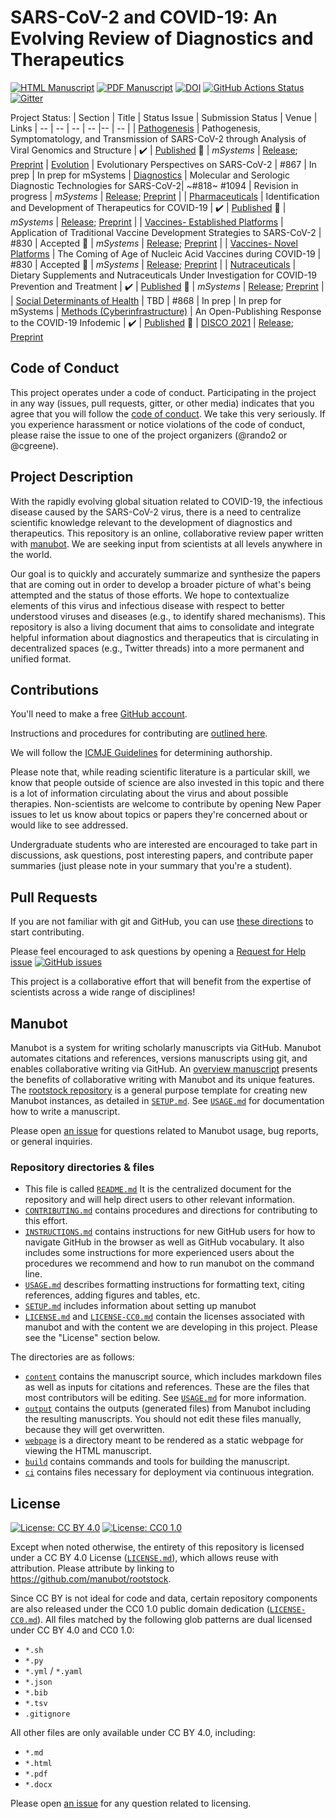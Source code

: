 # SARS-CoV-2 and COVID-19: An Evolving Review of Diagnostics and Therapeutics

<!-- usage note: edit the H1 title above to personalize the manuscript -->

[![HTML Manuscript](https://img.shields.io/badge/manuscript-HTML-blue.svg)](https://greenelab.github.io/covid19-review/)
[![PDF Manuscript](https://img.shields.io/badge/manuscript-PDF-blue.svg)](https://greenelab.github.io/covid19-review/manuscript.pdf)
[![DOI](https://zenodo.org/badge/DOI/10.5281/zenodo.5532921.svg)](https://doi.org/10.5281/zenodo.5532921)
[![GitHub Actions Status](https://github.com/greenelab/covid19-review/workflows/Manubot/badge.svg)](https://github.com/greenelab/covid19-review/actions)
[![Gitter](https://badges.gitter.im/covid19-review/community.svg)](https://gitter.im/covid19-review/community?utm_source=badge&utm_medium=badge&utm_campaign=pr-badge)
<!-- usage note: delete CI badges above for services not used by your manuscript -->

Project Status:
| Section | Title | Status Issue | Submission Status | Venue | Links
| -- | -- | -- | -- |-- | -- |
| [Pathogenesis](https://greenelab.github.io/covid19-review/#pathogenesis-symptomatology-and-transmission-of-sars-cov-2-through-analysis-of-viral-genomics-and-structure) | Pathogenesis, Symptomatology, and Transmission of SARS-CoV-2 through Analysis of Viral Genomics and Structure | ✔️ | [Published](https://doi.org/10.1128/mSystems.00095-21) 🎉 | _mSystems_ | [Release](https://github.com/greenelab/covid19-review/releases/tag/pathogenesis-v3); [Preprint](http://arxiv.org/abs/2102.01521)
| [Evolution](https://greenelab.github.io/covid19-review/#evolutionary-and-genomic-analysis-of-sars-cov-2) | Evolutionary Perspectives on SARS-CoV-2 | #867 | In prep | In prep for mSystems
| [Diagnostics](https://greenelab.github.io/covid19-review/#diagnostics) | Molecular and Serologic Diagnostic Technologies for SARS-CoV-2| ~#818~ #1094 | Revision in progress | _mSystems_ | [Release](https://github.com/greenelab/covid19-review/releases/tag/diagnostics-v1); [Preprint](https://arxiv.org/abs/2204.12598) |
| [Pharmaceuticals](https://greenelab.github.io/covid19-review/#identification-and-development-of-therapeutics-for-covid-19) | Identification and Development of Therapeutics for COVID-19 | ✔️ | [Published](https://doi.org/10.1128/mSystems.00233-21) 🎉 | _mSystems_ | [Release](https://github.com/greenelab/covid19-review/releases/tag/pharmaceuticals-v3); [Preprint](http://arxiv.org/abs/2103.02723) |
| [Vaccines- Established Platforms](https://greenelab.github.io/covid19-review/#application-of-traditional-vaccine-development-strategies-to-sars-cov-2) | Application of Traditional Vaccine Development Strategies to SARS-CoV-2 | #830 | Accepted 🎉  | _mSystems_ | [Release](https://github.com/greenelab/covid19-review/releases/tag/vaccines-trad-v2.1); [Preprint](https://arxiv.org/abs/2208.08907) |
| [Vaccines- Novel Platforms](https://greenelab.github.io/covid19-review/#the-coming-of-age-of-nucleic-acid-vaccines-during-covid-19) | The Coming of Age of Nucleic Acid Vaccines during COVID-19 | #830 | Accepted 🎉 | _mSystems_ | [Release](https://github.com/greenelab/covid19-review/releases/tag/vaccines-novel-v2); [Preprint](https://arxiv.org/abs/2210.07247) |
| [Nutraceuticals](https://greenelab.github.io/covid19-review/#dietary-supplements-and-nutraceuticals-under-investigation-for-covid-19-prevention-and-treatment) | Dietary Supplements and Nutraceuticals Under Investigation for COVID-19 Prevention and Treatment  | ✔️ | [Published](https://doi.org/10.1128/mSystems.00122-21) 🎉 | _mSystems_ | [Release](https://github.com/greenelab/covid19-review/releases/tag/nutraceuticals-v2); [Preprint](http://arxiv.org/abs/2102.02250) |
| [Social Determinants of Health](https://greenelab.github.io/covid19-review/#social-factors-influencing-covid-19-exposure-and-outcomes) | TBD | #868 | In prep | In prep for mSystems
| [Methods (Cyberinfrastructure)](https://greenelab.github.io/covid19-review/#an-open-publishing-response-to-the-covid-19-infodemic) | An Open-Publishing Response to the COVID-19 Infodemic | ✔️ | [Published](http://ceur-ws.org/Vol-2976/paper-2.pdf) 🎉 | [DISCO 2021](https://infoqualitylab.org/events/disco2021/) | [Release](https://github.com/greenelab/covid19-review/releases/tag/methods-v4); [Preprint](https://arxiv.org/abs/2109.08633)

## Code of Conduct

This project operates under a code of conduct.
Participating in the project in any way (issues, pull requests, gitter, or other media) indicates that you agree that you will follow the [code of conduct](CODE_OF_CONDUCT.md).
We take this very seriously.
If you experience harassment or notice violations of the code of conduct, please raise the issue to one of the project organizers (@rando2 or @cgreene).

## Project Description
<!-- usage note: edit this section. -->

With the rapidly evolving global situation related to COVID-19, the infectious disease caused by the SARS-CoV-2 virus, there is a need to centralize scientific knowledge relevant to the development of diagnostics and therapeutics.
This repository is an online, collaborative review paper written with [manubot](https://manubot.org/).
We are seeking input from scientists at all levels anywhere in the world.

Our goal is to quickly and accurately summarize and synthesize the papers that are coming out in order to develop a broader picture of what's being attempted and the status of those efforts.
We hope to contextualize elements of this virus and infectious disease with respect to better understood viruses and diseases (e.g., to identify shared mechanisms).
This repository is also a living document that aims to consolidate and integrate helpful information about diagnostics and therapeutics that is circulating in decentralized spaces (e.g., Twitter threads) into a more permanent and unified format.

## Contributions

You'll need to make a free [GitHub account](https://github.com/join?source=header-home).

Instructions and procedures for contributing are [outlined here](CONTRIBUTING.md).

We will follow the [ICMJE Guidelines](http://www.icmje.org/recommendations/browse/roles-and-responsibilities/defining-the-role-of-authors-and-contributors.html) for determining authorship.

Please note that, while reading scientific literature is a particular skill, we know that people outside of science are also invested in this topic and there is a lot of information circulating about the virus and about possible therapies.
Non-scientists are welcome to contribute by opening New Paper issues to let us know about topics or papers they're concerned about or would like to see addressed.

Undergraduate students who are interested are encouraged to take part in discussions, ask questions, post interesting papers, and contribute paper summaries (just please note in your summary that you're a student).

## Pull Requests

If you are not familiar with git and GitHub, you can use [these directions](INSTRUCTIONS.md) to start contributing.

Please feel encouraged to ask questions by opening a [Request for Help issue](https://github.com/greenelab/covid19-review/issues/new?assignees=rando2&labels=&template=request-for-help.md&title=Help%3A+%5BAdd+topic+here%5D)
[![GitHub issues](https://img.shields.io/github/issues-raw/greenelab/covid19-review?label=Open%20Issue&style=social)](https://github.com/greenelab/covid19-review/issues/new/choose)

This project is a collaborative effort that will benefit from the expertise of scientists across a wide range of disciplines!

## Manubot
<!-- usage note: do not edit this section -->

Manubot is a system for writing scholarly manuscripts via GitHub.
Manubot automates citations and references, versions manuscripts using git, and enables collaborative writing via GitHub.
An [overview manuscript](https://greenelab.github.io/meta-review/ "Open collaborative writing with Manubot") presents the benefits of collaborative writing with Manubot and its unique features.
The [rootstock repository](https://git.io/fhQH1) is a general purpose template for creating new Manubot instances, as detailed in [`SETUP.md`](SETUP.md).
See [`USAGE.md`](USAGE.md) for documentation how to write a manuscript.

Please open [an issue](https://git.io/fhQHM) for questions related to Manubot usage, bug reports, or general inquiries.

### Repository directories & files

+ This file is called [`README.md`](README.md)
It is the centralized document for the repository and will help direct users to other relevant information.
+ [`CONTRIBUTING.md`](CONTRIBUTING.md) contains procedures and directions for contributing to this effort.
+ [`INSTRUCTIONS.md`](INSTRUCTIONS.md) contains instructions for new GitHub users for how to navigate GitHub in the browser as well as GitHub vocabulary.
It also includes some instructions for more experienced users about the procedures we recommend and how to run manubot on the command line.
+ [`USAGE.md`](USAGE.md) describes formatting instructions for formatting text, citing references, adding figures and tables, etc.
+ [`SETUP.md`](SETUP.md) includes information about setting up manubot
+ [`LICENSE.md`](LICENSE.md) and [`LICENSE-CC0.md`](LICENSE-CC0.md) contain the licenses associated with manubot and with the content we are developing in this project. Please see the "License" section below.

The directories are as follows:

+ [`content`](content) contains the manuscript source, which includes markdown files as well as inputs for citations and references.
These are the files that most contributors will be editing.
  See [`USAGE.md`](USAGE.md) for more information.
+ [`output`](output) contains the outputs (generated files) from Manubot including the resulting manuscripts.
  You should not edit these files manually, because they will get overwritten.
+ [`webpage`](webpage) is a directory meant to be rendered as a static webpage for viewing the HTML manuscript.
+ [`build`](build) contains commands and tools for building the manuscript.
+ [`ci`](ci) contains files necessary for deployment via continuous integration.

## License

<!--
usage note: edit this section to change the license of your manuscript or source code changes to this repository.
We encourage users to openly license their manuscripts, which is the default as specified below.
-->

[![License: CC BY 4.0](https://img.shields.io/badge/License%20All-CC%20BY%204.0-lightgrey.svg)](http://creativecommons.org/licenses/by/4.0/)
[![License: CC0 1.0](https://img.shields.io/badge/License%20Parts-CC0%201.0-lightgrey.svg)](https://creativecommons.org/publicdomain/zero/1.0/)

Except when noted otherwise, the entirety of this repository is licensed under a CC BY 4.0 License ([`LICENSE.md`](LICENSE.md)), which allows reuse with attribution.
Please attribute by linking to https://github.com/manubot/rootstock.

Since CC BY is not ideal for code and data, certain repository components are also released under the CC0 1.0 public domain dedication ([`LICENSE-CC0.md`](LICENSE-CC0.md)).
All files matched by the following glob patterns are dual licensed under CC BY 4.0 and CC0 1.0:

+ `*.sh`
+ `*.py`
+ `*.yml` / `*.yaml`
+ `*.json`
+ `*.bib`
+ `*.tsv`
+ `.gitignore`

All other files are only available under CC BY 4.0, including:

+ `*.md`
+ `*.html`
+ `*.pdf`
+ `*.docx`

Please open [an issue](https://github.com/manubot/rootstock/issues) for any question related to licensing.
